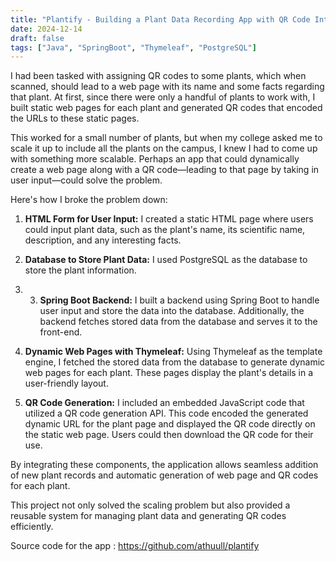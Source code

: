 ```yaml
---
title: "Plantify - Building a Plant Data Recording App with QR Code Integration using Spring Boot"
date: 2024-12-14
draft: false
tags: ["Java", "SpringBoot", "Thymeleaf", "PostgreSQL"]
---
```


I had been tasked with assigning QR codes to some plants, which when scanned, should lead to a web page with its name and some facts regarding that plant. At first, since there were only a handful of plants to work with, I built static web pages for each plant and generated QR codes that encoded the URLs to these static pages. 

This worked for a small number of plants, but when my college asked me to scale it up to include all the plants on the campus, I knew I had to come up with something more scalable. Perhaps an app that could dynamically create a web page along with a QR code—leading to that page by taking in user input—could solve the problem.

Here's how I broke the problem down:

1. **HTML Form for User Input:** I created a static HTML page where users could input plant data, such as the plant's name, its scientific name, description, and any interesting facts.
   
2. **Database to Store Plant Data:** I used PostgreSQL as the database to store the plant information.

3. 3. **Spring Boot Backend:** I built a backend using Spring Boot to handle user input and store the data into the database. Additionally, the backend fetches stored data from the database and serves it to the front-end.

4. **Dynamic Web Pages with Thymeleaf:** Using Thymeleaf as the template engine, I fetched the stored data from the database to generate dynamic web pages for each plant. These pages display the plant's details in a user-friendly layout.

5. **QR Code Generation:** I included an embedded JavaScript code that utilized a QR code generation API. This code encoded the generated dynamic URL for the plant page and displayed the QR code directly on the static web page. Users could then download the QR code for their use.

By integrating these components, the application allows seamless addition of new plant records and automatic generation of web page and QR codes for each plant.

This project not only solved the scaling problem but also provided a reusable system for managing plant data and generating QR codes efficiently.

Source code for the app : https://github.com/athuull/plantify

